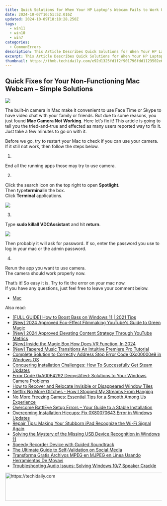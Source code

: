 ```yaml
---
title: Quick Solutions for When Your HP Laptop's Webcam Fails to Work Under Windows
date: 2024-10-07T16:51:52.016Z
updated: 2024-10-09T18:18:28.250Z
tags:
  - win11
  - win10
  - win7
categories:
  - CommonErrors
description: This Article Describes Quick Solutions for When Your HP Laptop's Webcam Fails to Work Under Windows
excerpt: This Article Describes Quick Solutions for When Your HP Laptop's Webcam Fails to Work Under Windows
thumbnail: https://thmb.techidaily.com/e92d1325fd1f2f901796fdd1123502e68b5122756c762090fd4b289d5054368b.jpg
---
```


## Quick Fixes for Your Non-Functioning Mac Webcam – Simple Solutions

![](https://images.drivereasy.com/wp-content/uploads/2017/04/1-14.jpg)
  
The built-in camera in Mac make it convenient to use Face Time or Skype to have video chat with your family or friends. But due to some reasons, you just found **Mac Camera Not Working**. Here let’s fix it! This article is going to tell you the tried-and-true and effected as many users reported way to fix it. Just take a few minutes to go on with it.  
  
Before we go, try to restart your Mac to check if you can use your camera. If it still not work, then follow the steps below.  
  
1)  

End all the running apps those may try to use camera.  
  
2)  

Click the search icon on the top right to open **Spotlight**.  
Then type**terminal**in the box.  
Click **Terminal** applications.  
  
![](https://images.drivereasy.com/wp-content/uploads/2017/04/2-14.jpg)
  
3)  

Type **sudo killall VDCAssistant** and hit **return**.  
  
![](https://images.drivereasy.com/wp-content/uploads/2017/04/3-8.png)
  
Then probably it will ask for password. If so, enter the password you use to log in your mac or the admin password.  
  
4)  

Rerun the app you want to use camera.  
The camera should work properly now.  
  
That’s it! So easy it is. Try to fix the error on your mac now.  
If you have any questions, just feel free to leave your comment below.

* [Mac](https://tools.techidaily.com/drivereasy/download/)

<ins class="adsbygoogle"
     style="display:block"
     data-ad-format="autorelaxed"
     data-ad-client="ca-pub-7571918770474297"
     data-ad-slot="1223367746"></ins>

<ins class="adsbygoogle"
     style="display:block"
     data-ad-client="ca-pub-7571918770474297"
     data-ad-slot="8358498916"
     data-ad-format="auto"
     data-full-width-responsive="true"></ins>

<span class="atpl-alsoreadstyle">Also read:</span>
<div><ul>
<li><a href="https://tech-renaissance.techidaily.com/full-guide-how-to-boost-bass-on-windows-11-2021-tips/"><u>[FULL GUIDE] How to Boost Bass on Windows 11 | 2021 Tips</u></a></li>
<li><a href="https://facebook-video-share.techidaily.com/new-2024-approved-eco-effect-filmmaking-youtubes-guide-to-green-magic/"><u>[New] 2024 Approved Eco-Effect Filmmaking YouTube's Guide to Green Magic</u></a></li>
<li><a href="https://facebook-video-footage.techidaily.com/new-2024-approved-elevating-content-strategy-through-youtube-metrics/"><u>[New] 2024 Approved Elevating Content Strategy Through YouTube Metrics</u></a></li>
<li><a href="https://fox-cloud.techidaily.com/new-inside-the-magic-box-how-does-vr-function-in-2024/"><u>[New] Inside the Magic Box How Does VR Function, In 2024</u></a></li>
<li><a href="https://some-skills.techidaily.com/new-tapered-music-transitions-an-intuitive-premiere-pro-tutorial/"><u>[New] Tapered Music Transitions An Intuitive Premiere Pro Tutorial</u></a></li>
<li><a href="https://win-howtos.techidaily.com/complete-solution-to-correctly-address-stop-error-code-0xc00000e9-in-windows-os/"><u>Complete Solution to Correctly Address Stop Error Code 0Xc00000e9 in Windows OS</u></a></li>
<li><a href="https://win-howtos.techidaily.com/conquering-installation-challenges-how-to-successfully-get-steam-updates/"><u>Conquering Installation Challenges: How To Successfully Get Steam Updates</u></a></li>
<li><a href="https://win-howtos.techidaily.com/error-code-0xa00f4292-demystified-solutions-to-your-windows-camera-problems/"><u>Error Code 0xA00F4292 Demystified: Solutions to Your Windows Camera Problems</u></a></li>
<li><a href="https://win-howtos.techidaily.com/how-to-recover-and-relocate-invisible-or-disappeared-window-tiles/"><u>How to Recover and Relocate Invisible or Disappeared Window Tiles</u></a></li>
<li><a href="https://win-howtos.techidaily.com/netflix-no-more-glitches-how-i-stopped-my-streams-from-hanging/"><u>Netflix No More Glitches - How I Stopped My Streams From Hanging</u></a></li>
<li><a href="https://win-blog.techidaily.com/no-more-freezing-games-essential-tips-for-a-smooth-among-us-experience/"><u>No More Freezing Games: Essential Tips for a Smooth Among Us Experience</u></a></li>
<li><a href="https://win-howtos.techidaily.com/overcome-battleye-setup-errors-your-guide-to-a-stable-installation/"><u>Overcome BattlEye Setup Errors – Your Guide to a Stable Installation</u></a></li>
<li><a href="https://win-howtos.techidaily.com/overcoming-installation-hiccups-fix-0x80070643-error-in-windows-updates/"><u>Overcoming Installation Hiccups: Fix 0X80070643 Error in Windows Updates</u></a></li>
<li><a href="https://techno-recovery.techidaily.com/repair-tips-making-your-stubborn-ipad-recognize-the-wi-fi-signal-again/"><u>Repair Tips: Making Your Stubborn iPad Recognize the Wi-Fi Signal Again</u></a></li>
<li><a href="https://win-howtos.techidaily.com/solving-the-mystery-of-the-missing-usb-device-recognition-in-windows-11/"><u>Solving the Mystery of the Missing USB Device Recognition in Windows 11</u></a></li>
<li><a href="https://screen-sharing-recording.techidaily.com/speedy-recorder-device-with-guided-soundtrack/"><u>Speedy Recorder Device with Guided Soundtrack</u></a></li>
<li><a href="https://instagram-video-recordings.techidaily.com/the-ultimate-guide-to-self-validation-on-social-media/"><u>The Ultimate Guide to Self-Validation on Social Media</u></a></li>
<li><a href="https://some-knowledge.techidaily.com/transforma-gratis-archivos-mpeg-en-mjpeg-en-linea-usando-herramientas-de-movavi/"><u>Transforma Gratis Archivos MPEG en MJPEG en Línea Usando Herramientas De Movavi</u></a></li>
<li><a href="https://win-howtos.techidaily.com/troubleshooting-audio-issues-solving-windows-107-speaker-crackle/"><u>Troubleshooting Audio Issues: Solving Windows 10/7 Speaker Crackle</u></a></li>
</ul></div>

<!-- affiliate ads begin -->
<a href="https://appsumo.8odi.net/c/5597632/2123737/7443" target="_top" id="2123737">
  <img src="//a.impactradius-go.com/display-ad/7443-2123737" border="0" alt="https://techidaily.com" width="728" height="90"/>
</a>
<img height="0" width="0" src="https://appsumo.8odi.net/i/5597632/2123737/7443" style="position:absolute;visibility:hidden;" border="0" />
<!-- affiliate ads end -->

